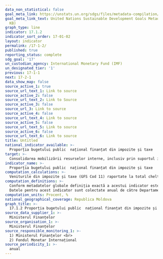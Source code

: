 ```yaml
---
data_non_statistical: false
goal_meta_link: https://unstats.un.org/sdgs/files/metadata-compilation/Metadata-Goal-17.pdf
goal_meta_link_text: United Nations Sustainable Development Goals Metadata (PDF 469
  KB)
graph_type: line
indicator: 17.1.2
indicator_sort_order: 17-01-02
layout: indicator
permalink: /17-1-2/
published: true
reporting_status: complete
sdg_goal: '17'
un_custodian_agency: International Monetary Fund (IMF)
un_designated_tier: '1'
previous: 17-1-1
next: 17-2-1
data_show_map: false
source_active_1: true
source_url_text_1: Link to source
source_active_2: false
source_url_text_2: Link to Source
source_active_3: false
source_url_3: Link to source
source_active_4: false
source_url_text_4: Link to source
source_active_5: false
source_url_text_5: Link to source
source_active_6: false
source_url_text_6: Link to source
title: Untitled
national_indicator_available: >-
  Proporția bugetului public  național finanțat din impozite și taxe
target: >-
  Consolidarea mobilizării resurselor interne, inclusiv prin suportul internațional pentru țările în curs de dezvoltare, pentru a îmbunătăți capacitatea naționala de impozitare și colectarea altor venituri
indicator_name: >-
  Proporția bugetului public  național finanțat din impozite și taxe
computation_calculations: >-
  Veniturile din impozite și taxe (GFS Cod 11) raportate la total cheltuieli ale bugetului public național *100
computation_definitions: >-
  Conform metadatelor globale definiția exactă a acestui indicator este „Proporția cheltuielilor interne ale Guvernului bugetar central finanțate din taxe”. Guvernul bugetar central este descris în paragraful 2.81 din [Clasificația statisticilor financiare guvernamentale (GFS)”](https://www.imf.org/external/Pubs/FT/GFS/Manual/2014/gfsfinal.pdf) elaborată de către FMI în 2014 și include entitățile puterii executive, legislative și judecătorești. Această componentă a administrației publice este de obicei acoperită de bugetul principal (sau general), veniturile și cheltuielile căreia sunt reglementate și controlate de către MF în baza legii bugetului adoptate. Veniturile sunt definite în capitulul 4, paragraful 4.21 din GFS, iar clasificarea asociată corespunzătoare în Capitolul 5. La rândul său cheltuielile sunt definite în capitolul 4 (paragraful 4.23) din GFS în timp clasificările asociate detaliate și  conceptele utilizate pentru calcularea acestui indicator sunt expuse în Capitolele 6-8.<br> 
  Datele pentru acest indicator sunt colectate anual de către Departamentul Statistic al FMI, în cadrul Tabelului 1 al chestionarului standardizat. Seriile de cheltuieli GFS sunt raportate prin clasificarea economică din tabelele 2 și 3 (elemente de la codul 31). Alternativ, pentru țările care raportează cheltuielile totale în conformitate cu clasificarea funcțională (COFOG), din Tabelul GFS 7 poate fi efectuat un calcul similar al indicatorului.
computation_units: Procent, %
national_geographical_coverage: Republica Moldova
graph_title: >-
  17.1.2 Proporția bugetului public  național finanțat din impozite și taxe
source_data_supplier_1: >-
  Ministerul Finanțelor
source_organisation_1: >-
  Ministerul Finanțelor
source_responsible_monitoring_1: >-
  1) Ministerul Finanțelor <br> 
  2) Fondul Monetar Internațional
source_periodicity_1: >-
  anual
---
```

